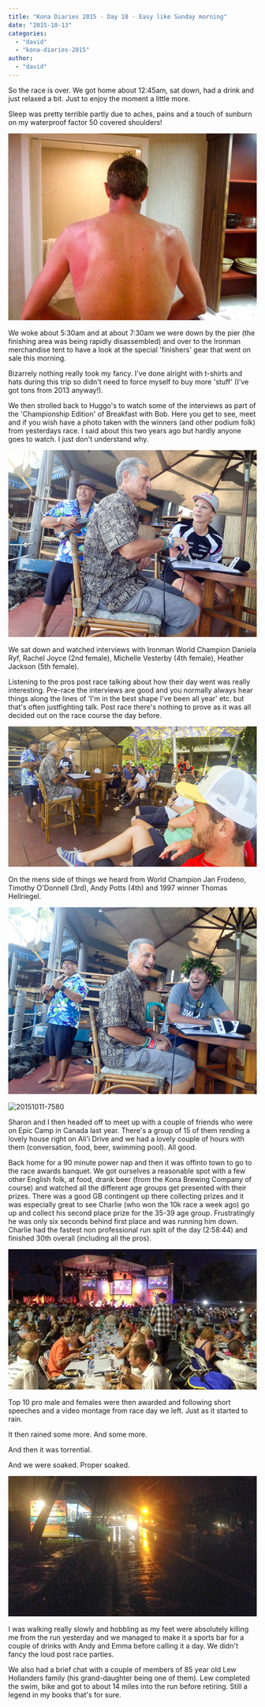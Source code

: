 ```yaml
---
title: "Kona Diaries 2015 - Day 18 - Easy like Sunday morning"
date: "2015-10-13"
categories: 
  - "david"
  - "kona-diaries-2015"
author: 
  - "david"
---
```


So the race is over. We got home about 12:45am, sat down, had a drink and just relaxed a bit. Just to enjoy the moment a little more.

Sleep was pretty terrible partly due to aches, pains and a touch of sunburn on my waterproof factor 50 covered shoulders!

![20151010-7565](/images/2015/20151010-7565.jpg)

We woke about 5:30am and at about 7:30am we were down by the pier (the finishing area was being rapidly disassembled) and over to the Ironman merchandise tent to have a look at the special 'finishers' gear that went on sale this morning.

Bizarrely nothing really took my fancy. I've done alright with t-shirts and hats during this trip so didn't need to force myself to buy more 'stuff' (I've got tons from 2013 anyway!).

We then strolled back to Huggo's to watch some of the interviews as part of the 'Championship Edition' of Breakfast with Bob. Here you get to see, meet and if you wish have a photo taken with the winners (and other podium folk) from yesterdays race. I said about this two years ago but hardly anyone goes to watch. I just don't understand why.

![20151011-7592](/images/2015/20151011-7592.jpg)

We sat down and watched interviews with Ironman World Champion Daniela Ryf, Rachel Joyce (2nd female), Michelle Vesterby (4th female), Heather Jackson (5th female).

Listening to the pros post race talking about how their day went was really interesting. Pre-race the interviews are good and you normally always hear things along the lines of 'I'm in the best shape I've been all year' etc. but that's often justfighting talk. Post race there's nothing to prove as it was all decided out on the race course the day before.

![20151011-0651167](/images/2015/20151011-0651167.jpg)

On the mens side of things we heard from World Champion Jan Frodeno, Timothy O'Donnell (3rd), Andy Potts (4th) and 1997 winner Thomas Hellriegel.

![20151011-7574](/images/2015/20151011-7574.jpg)

![20151011-7580](/images/2015/20151011-7580-600x800.jpg)

Sharon and I then headed off to meet up with a couple of friends who were on Epic Camp in Canada last year. There's a group of 15 of them rending a lovely house right on Ali'i Drive and we had a lovely couple of hours with them (conversation, food, beer, swimming pool). All good.

Back home for a 90 minute power nap and then it was offinto town to go to the race awards banquet. We got ourselves a reasonable spot with a few other English folk, at food, drank beer (from the Kona Brewing Company of course) and watched all the different age groups get presented with their prizes. There was a good GB contingent up there collecting prizes and it was especially great to see Charlie (who won the 10k race a week ago) go up and collect his second place prize for the 35-39 age group. Frustratingly he was only six seconds behind first place and was running him down. Charlie had the fastest non professional run split of the day (2:58:44) and finished 30th overall (including all the pros).

![20151011-7601](/images/2015/20151011-7601.jpg)

Top 10 pro male and females were then awarded and following short speeches and a video montage from race day we left. Just as it started to rain.

It then rained some more. And some more.

And then it was torrential.

And we were soaked. Proper soaked.

![20151011-7604](/images/2015/20151011-7604.jpg)

I was walking really slowly and hobbling as my feet were absolutely killing me from the run yesterday and we managed to make it a sports bar for a couple of drinks with Andy and Emma before calling it a day. We didn't fancy the loud post race parties.

We also had a brief chat with a couple of members of 85 year old Lew Hollanders family (his grand-daughter being one of them). Lew completed the swim, bike and got to about 14 miles into the run before retiring. Still a legend in my books that's for sure.
